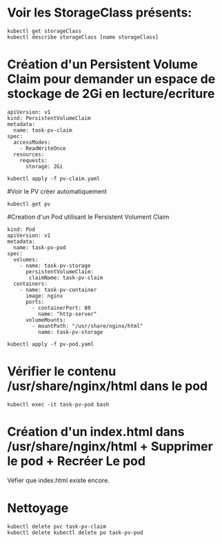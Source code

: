 
# Voir les StorageClass présents:
```
kubectl get storageClass
kubectl describe storageClass [name storageClass]
```

# Création d'un Persistent Volume Claim pour demander un espace de stockage de 2Gi en  lecture/ecriture
```
apiVersion: v1
kind: PersistentVolumeClaim
metadata:
  name: task-pv-claim
spec:
  accessModes:
    - ReadWriteOnce
  resources:
    requests:
      storage: 2Gi

kubectl apply -f pv-claim.yaml
```
#Voir le PV créer automatiquement
```
kubectl get pv
```
#Creation d'un Pod utilisant le Persistent Volument Claim
```
kind: Pod
apiVersion: v1
metadata:
  name: task-pv-pod
spec:
  volumes:
    - name: task-pv-storage
      persistentVolumeClaim:
       claimName: task-pv-claim
  containers:
    - name: task-pv-container
      image: nginx
      ports:
        - containerPort: 80
          name: "http-server"
      volumeMounts:
        - mountPath: "/usr/share/nginx/html"
          name: task-pv-storage
```
```
kubectl apply -f pv-pod.yaml
```

# Vérifier le contenu /usr/share/nginx/html dans le pod 
```
kubectl exec -it task-pv-pod bash
```
# Création d'un index.html dans /usr/share/nginx/html  + Supprimer le pod + Recréer Le pod

Véfier que index.html existe encore.

# Nettoyage
```
kubectl delete pvc task-pv-claim
kubectl delete kubectl delete po task-pv-pod
```



